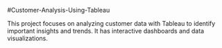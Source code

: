 #Customer-Analysis-Using-Tableau

This project focuses on analyzing customer data with Tableau to identify important insights and trends.  It has interactive dashboards and data visualizations.
